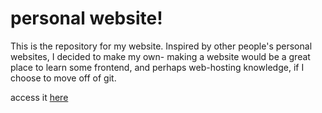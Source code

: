 # personal website! 

This is the repository for my website. 
Inspired by other people's personal websites, I decided to make my own- making a website would be a great place to learn some frontend, and perhaps web-hosting knowledge, if I choose to move off of git. 

access it [here](https://arcueun.github.io/website/)
